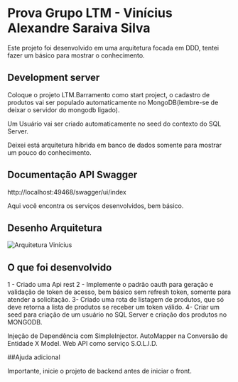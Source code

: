 # Prova Grupo LTM - Vinícius Alexandre Saraiva Silva

Este projeto foi desenvolvido em uma arquitetura focada em DDD, tentei fazer um básico para mostrar o conhecimento.

## Development server

Coloque o projeto LTM.Barramento como start project, o cadastro de produtos vai ser populado automaticamente no MongoDB(lembre-se de deixar o servidor do mongodb ligado).

Um Usuário vai ser criado automaticamente no seed do contexto do SQL Server.

Deixei está arquitetura hibrida em banco de dados somente para mostrar um pouco do conhecimento.

## Documentação API Swagger

http://localhost:49468/swagger/ui/index

Aqui você encontra os serviços desenvolvidos, bem básico.

## Desenho Arquitetura
<img src="http://www.mileseg.com/arquitetura/arquitetura.png" alt="Arquitetura Vinícius">


## O que foi desenvolvido

1 - Criado uma Api rest
2 - Implemente o padrão oauth para geração e validação de token de acesso, bem básico sem refresh token, somente para atender a solicitação.
3- Criado uma rota de listagem de produtos, que só deve retorna a lista de produtos se
receber um token válido.
4-  Criar um seed para criação de um usuário no SQL Server e criação dos produtos no MONGODB.

Injeção de Dependência com SimpleInjector.
AutoMapper na Conversão de Entidade X Model.
Web API como serviço
S.O.L.I.D.



##Ajuda adicional

Importante, inicie o projeto de backend antes de iniciar o front.

